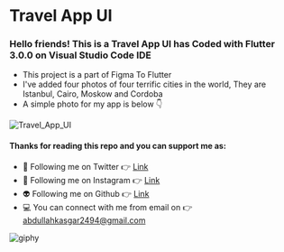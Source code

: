 # Travel App UI
### Hello friends! This is a Travel App UI has Coded with Flutter 3.0.0 on Visual Studio Code IDE

- This project is a part of Figma To Flutter
- I've added four photos of four terrific cities in the world, They are Istanbul, Cairo, Moskow and Cordoba
- A simple photo for my app is below 👇


![Travel_App_UI](https://user-images.githubusercontent.com/88820048/168487106-421b91c9-1353-4ed1-a229-ef59f9da46b3.png)


#### Thanks for reading this repo and you can support me as:

- 👻 Following me on Twitter 👉 [Link](https://twitter.com/AbdullahKasgar)
- 🤖 Following me on Instagram 👉 [Link](https://www.instagram.com/jay_official_24_/)
- 👽 Following me on Github 👉 [Link](https://github.com/abdullah0912/)
- 💻 You can connect with me from email on 👉 [abdullahkasgar2494@gmail.com](abdullahkasgar2494@gmail.com)


![giphy](https://user-images.githubusercontent.com/88820048/167713029-812de49b-2df0-431d-87b1-fa0bf6060065.gif)
